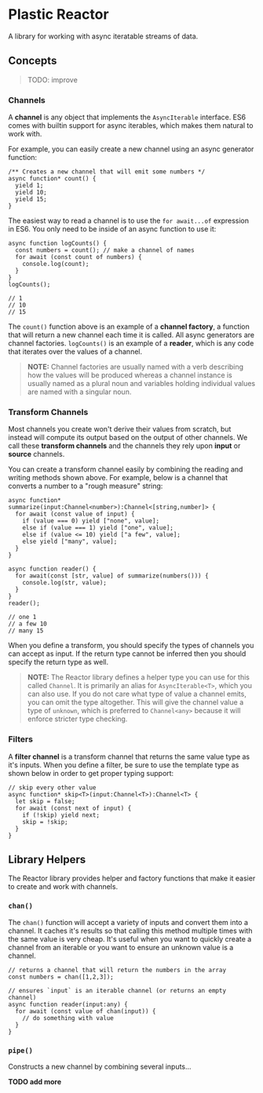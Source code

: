 # Plastic Reactor

A library for working with async iteratable streams of data.

## Concepts

> TODO: improve

### Channels

A **channel** is any object that implements the `AsyncIterable` interface. ES6
comes with builtin support for async iterables, which makes them natural to
work with.

For example, you can easily create a new channel using an async generator
function:

```@typescript
/** Creates a new channel that will emit some numbers */
async function* count() {
  yield 1;
  yield 10;
  yield 15;
}
```

The easiest way to read a channel is to use the `for await...of` expression in
ES6. You only need to be inside of an async function to use it:

```@typescript
async function logCounts() {
  const numbers = count(); // make a channel of names
  for await (const count of numbers) {
    console.log(count);
  }
}
logCounts();

// 1
// 10
// 15
```

The `count()` function above is an example of a **channel factory**, a function
that will return a new channel each time it is called. All async generators are
channel factories. `logCounts()` is an example of a **reader**, which is any code that iterates over the values of a channel.

> **NOTE:** Channel factories are usually named with a verb describing how the values
> will be produced whereas a channel instance is usually named as a plural
> noun and variables holding individual values are named with a singular
> noun.

### Transform Channels

Most channels you create won't derive their values from scratch, but instead
will compute its output based on the output of other channels. We call these
**transform channels** and the channels they rely upon **input** or **source**
channels.

You can create a transform channel easily by combining the reading and writing
methods shown above. For example, below is a channel that converts a number to
a "rough measure" string:

```@typescript
async function* summarize(input:Channel<number>):Channel<[string,number]> {
  for await (const value of input) {
    if (value === 0) yield ["none", value];
    else if (value === 1) yield ["one", value];
    else if (value <= 10) yield ["a few", value];
    else yield ["many", value];
  }
}

async function reader() {
  for await(const [str, value] of summarize(numbers())) {
    console.log(str, value);
  }
}
reader();

// one 1
// a few 10
// many 15
```

When you define a transform, you should specify the types of channels you can
accept as input. If the return type cannot be inferred then you should specify
the return type as well.

> **NOTE:** The Reactor library defines a helper type you can use for this
> called `Channel`. It is primarily an alias for `AsyncIterable<T>`, which you
> can also use. If you do not care what type of value a channel emits, you can
> omit the type altogether. This will give the channel value a type of
> `unknown`, which is preferred to `Channel<any>` because it will enforce
> stricter type checking.

### Filters

A **filter channel** is a transform channel that returns the same value type
as it's inputs. When you define a filter, be sure to use the template type as
shown below in order to get proper typing support:

```@typescript
// skip every other value
async function* skip<T>(input:Channel<T>):Channel<T> {
  let skip = false;
  for await (const next of input) {
    if (!skip) yield next;
    skip = !skip;
  }
}
```

## Library Helpers

The Reactor library provides helper and factory functions that make it easier
to create and work with channels.

### `chan()`

The `chan()` function will accept a variety of inputs and convert them into
a channel. It caches it's results so that calling this method multiple times
with the same value is very cheap. It's useful when you want to quickly create
a channel from an iterable or you want to ensure an unknown value is a channel.

```@typescript
// returns a channel that will return the numbers in the array
const numbers = chan([1,2,3]);

// ensures `input` is an iterable channel (or returns an empty channel)
async function reader(input:any) {
  for await (const value of chan(input)) {
    // do something with value
  }
}
```

### `pipe()`

Constructs a new channel by combining several inputs...

**TODO add more**
